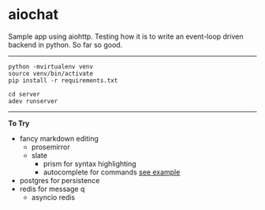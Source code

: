# aiochat
 
Sample app using aiohttp. Testing how it is to write an event-loop driven backend in python. So far so good.

____________

```
python -mvirtualenv venv
source venv/bin/activate
pip install -r requirements.txt

cd server
adev runserver
```
____________


**To Try**
- fancy markdown editing
  - prosemirror
  - slate
    - prism for syntax highlighting
    - autocomplete for commands [see example](https://www.slatejs.org/examples/mentions)
- postgres for persistence
- redis for message q
  - asyncio redis